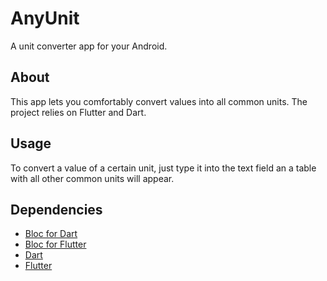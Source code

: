 # AnyUnit

A unit converter app for your Android.

## About

This app lets you comfortably convert values into all common units. The project relies on Flutter and Dart.

## Usage

To convert a value of a certain unit, just type it into the text field an a table with all other common units will appear.

## Dependencies

+ [Bloc for Dart](https://github.com/felangel/bloc/)
+ [Bloc for Flutter](https://github.com/felangel/bloc/blob/master/packages/flutter_bloc/README.md)
+ [Dart](https://dart.dev/)
+ [Flutter](https://flutter.dev/)

